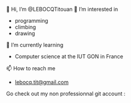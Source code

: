 👋 Hi, I’m @LEBOCQTitouan
👀 I’m interested in
* programming
* climbing
* drawing

🌱 I’m currently learning
* Computer science at the IUT GON in France

📫 How to reach me
* lebocq.tit@gmail.com

Go check out my non professionnal git account : 

<!---
LEBOCQTitouan/LEBOCQTitouan is a ✨ special ✨ repository because its `README.md` (this file) appears on your GitHub profile.
You can click the Preview link to take a look at your changes.
--->

